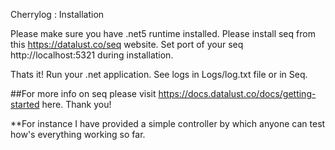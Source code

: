 Cherrylog : Installation

Please make sure you have .net5 runtime installed.
Please install seq from this https://datalust.co/seq website.
Set port of your seq http://localhost:5321 during installation.

Thats it!
Run your .net application. See logs in Logs/log.txt file or in Seq.


##For more info on seq please visit https://docs.datalust.co/docs/getting-started here. Thank you!



**For instance I have provided a simple controller by which anyone can test how's everything working so far.
